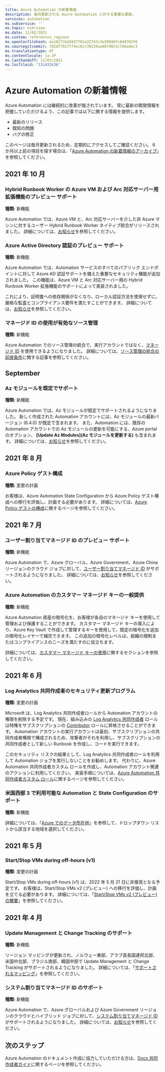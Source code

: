 ```yaml
---
title: Azure Automation の新着情報
description: 毎月更新される Azure Automation に対する重要な更新。
services: automation
ms.subservice: ''
ms.topic: overview
ms.date: 11/02/2021
ms.custom: references_regions
ms.openlocfilehash: ea18171bdd957781e22743c3e59690fc8d4703f6
ms.sourcegitcommit: 702df701fff4ec6cc39134aa607d023c766adec3
ms.translationtype: HT
ms.contentlocale: ja-JP
ms.lasthandoff: 11/03/2021
ms.locfileid: "131432436"
---
```

# <a name="whats-new-in-azure-automation"></a>Azure Automation の新着情報

Azure Automation には継続的に改善が施されています。 常に最新の開発情報を把握していただけるよう、この記事では以下に関する情報を提供します。

- 最新のリリース
- 既知の問題
- バグの修正

このページは毎月更新されるため、定期的にアクセスしてご確認ください。 6 か月以上前の項目を探す場合は、「[Azure Automation の新着情報のアーカイブ](whats-new-archive.md)」を参照してください。

## <a name="october-2021"></a>2021 年 10 月

### <a name="preview-support-for-hybrid-runbook-worker-extension-for-azure-vms-and-arc-enabled-servers"></a>Hybrid Runbook Worker の Azure VM および Arc 対応サーバー用拡張機能のプレビュー サポート

**種類:** 新機能

Azure Automation では、Azure VM と、Arc 対応サーバーを介した非 Azure マシンに対するユーザー Hybrid Runbook Worker ネイティブ統合がリリースされました。 詳細については、[お知らせ](https://azure.microsoft.com/updates/automation-user-hybrid-extension-support)を参照してください。

### <a name="preview-support-for-azure-active-directory-authentication"></a>Azure Active Directory 認証のプレビュー サポート

**種類:** 新機能

Azure Automation では、Automation サービスのすべてのパブリック エンドポイントに対して Azure AD 認証サポートを備えた重要なセキュリティ機能が追加されました。 この機能は、Azure VM と Arc 対応サーバー用の Hybrid Runbook Worker 拡張機能のサポートによって実装されました。

これにより、証明書への依存関係がなくなり、ローカル認証方法を使用せずに、厳格な監査とコンプライアンス要件を満たすことができます。 詳細については、[お知らせ](https://azure.microsoft.com/updates/automation-user-hybrid-extension-support)を参照してください。

### <a name="source-control-enabled-to-use-managed-identities"></a>マネージド ID の使用が有効なソース管理

**種類:** 新機能

Azure Automation でのソース管理の統合で、実行アカウントではなく、[マネージド ID](automation-security-overview.md#managed-identities) を使用できるようになりました。 詳細については、[ソース管理の統合の前提条件](source-control-integration.md#prerequisites)に関する記事を参照してください。

## <a name="september"></a>September

### <a name="support-for-az-modules-by-default"></a>Az モジュールを既定でサポート

**種類:** 新機能

Azure Automation では、Az モジュールが既定でサポートされるようになりました。 新しく作成された Automation アカウントには、Az モジュールの最新バージョン (6.4.0) が既定で含まれます。 また、Automation には、既存の Automation アカウントでの Az モジュールの更新を可能にする、Azure portal のオプション、 **[Update Az Modules]\(Az モジュールを更新する\)** も含まれます。 詳細については、[お知らせ](https://azure.microsoft.com/updates/azure-automation-az-module-support)を参照してください。

## <a name="august-2021"></a>2021 年 8 月

### <a name="azure-policy-guest-configuration"></a>Azure Policy ゲスト構成

**種類:** 変更の計画

お客様は、Azure Automation State Configuration から Azure Policy ゲスト構成への移行を評価し、計画する必要があります。 詳細については、[Azure Policy ゲストの構成](../governance/policy/concepts/guest-configuration.md)に関するページを参照してください。

## <a name="july-2021"></a>2021 年 7 月

### <a name="preview-support-for-user-assigned-managed-identity"></a>ユーザー割り当てマネージド ID のプレビュー サポート

**種類:** 新機能

Azure Automation で、Azure グローバル、Azure Government、Azure China リージョンのクラウド ジョブに対して、[ユーザー割り当てマネージド ID](automation-secure-asset-encryption.md) がサポートされるようになりました。 詳細については、[お知らせ](https://azure.microsoft.com/updates/azure-automation-user-assigned-identities/)を参照してください。

### <a name="general-availability-of-customer-managed-keys-for-azure-automation"></a>Azure Automation のカスタマー マネージド キーの一般提供

**種類:** 新機能

Azure Automation 資産の暗号化を、お客様が各自のマネージド キーを使用して管理および保護することができます。 カスタマー マネージド キーの導入により、Azure Key Vault で作成して管理するキーを使用して、既定の暗号化を追加の暗号化レイヤーで補完できます。 この追加の暗号化レベルは、組織の規制またはコンプライアンスのニーズを満たすのに役立ちます。

詳細については、[カスタマー マネージド キーの使用](automation-secure-asset-encryption.md#use-of-customer-managed-keys-for-an-automation-account)に関するセクションを参照してください。

## <a name="june-2021"></a>2021 年 6 月

### <a name="security-update-for-log-analytics-contributor-role"></a>Log Analytics 共同作成者のセキュリティ更新プログラム

**種類:** 変更の計画

Microsoft は、Log Analytics 共同作成者ロールから Automation アカウントの権限を削除する予定です。 現在、組み込みの [Log Analytics 共同作成者](./automation-role-based-access-control.md#log-analytics-contributor) ロールは特権をサブスクリプションの [Contributor](./../role-based-access-control/built-in-roles.md#contributor) ロールに昇格させることができます。 Automation アカウントの実行アカウントは最初、サブスクリプションの共同作成者権限で構成されるため、攻撃者がそれを利用し、サブスクリプションの共同作成者として新しい Runbook を作成し、コードを実行できます。

このセキュリティ リスクの結果として、Log Analytics 共同作成者ロールを利用して Automation ジョブを実行しないことをお勧めします。 代わりに、Azure Automation 共同作成者カスタム ロールを作成し、Automation アカウント関連のアクションに利用してください。 実装手順については、[Azure Automation 共同作成者カスタム ロール](./automation-role-based-access-control.md#custom-azure-automation-contributor-role)に関するページを参照してください。

### <a name="support-for-automation-and-state-configuration-available-in-west-us-3"></a>米国西部 3 で利用可能な Automation と State Configuration のサポート

**種類:** 新機能

詳細については、「[Azure でのデータ所在地](https://azure.microsoft.com/global-infrastructure/data-residency/)」を参照して、ドロップダウン リストから該当する地域を選択してください。

## <a name="may-2021"></a>2021 年 5 月

### <a name="startstop-vms-during-off-hours-v1"></a>Start/Stop VMs during off-hours (v1)

**種類:** 変更の計画

Start/Stop VMs during off-hours (v1) は、2022 年 5 月 21 日に非推奨となる予定です。 お客様は、Start/Stop VMs v2 (プレビュー) への移行を評価し、計画を立てる必要があります。 詳細については、「[Start/Stop VMs v2 (プレビュー) の概要](../azure-functions/start-stop-vms/overview.md)」を参照してください。

## <a name="april-2021"></a>2021 年 4 月

### <a name="support-for-update-management-and-change-tracking"></a>Update Management と Change Tracking のサポート

**種類:** 新機能

リージョン マッピングが更新され、ノルウェー東部、アラブ首長国連邦北部、米国中北部、ブラジル南部、韓国中部で Update Management と Change Tracking がサポートされるようになりました。 詳細については、「[サポートされるマッピング](./how-to/region-mappings.md#supported-mappings)」を参照してください。

### <a name="support-for-system-assigned-managed-identities"></a>システム割り当てマネージド ID のサポート

**種類:** 新機能

Azure Automation で、Azure グローバルおよび Azure Government リージョンのクラウドとハイブリッド ジョブに対して、[システム割り当てマネージド ID](./automation-security-overview.md#managed-identities) がサポートされるようになりました。 詳細については、[お知らせ](https://azure.microsoft.com/updates/azure-automation-system-assigned-managed-identities/)を参照してください。

## <a name="next-steps"></a>次のステップ

Azure Automation のドキュメント作成に協力していただける方は、[Docs 共同作成者ガイド](/contribute/)に関するページを参照してください。
